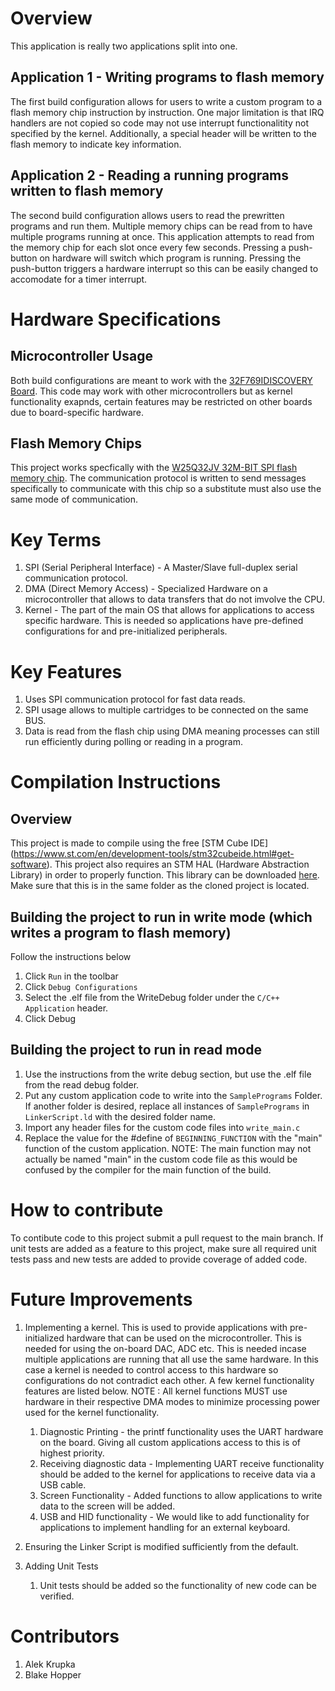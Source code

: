 # Overview

This application is really two applications split into one.

## Application 1 - Writing programs to flash memory

The first build configuration allows for users to write a custom program to a flash memory chip instruction by instruction.  One major limitation is that IRQ handlers are not copied so code may not use interrupt functionalitity not specified by the kernel.  Additionally, a special header will be written to the flash memory to indicate key information.

## Application 2 - Reading a running programs written to flash memory

The second build configuration allows users to read the prewritten programs and run them.  Multiple memory chips can be read from to have multiple programs running at once.  This application attempts to read from the memory chip for each slot once every few seconds.  Pressing a push-button on hardware will switch which program is running. Pressing the push-button triggers a hardware interrupt so this can be easily changed to accomodate for a timer interrupt.

# Hardware Specifications

## Microcontroller Usage

Both build configurations are meant to work with the [32F769IDISCOVERY Board](https://www.st.com/en/evaluation-tools/32f769idiscovery.html#overview).  This code may work with other microcontrollers but as kernel functionality exapnds, certain features may be restricted on other boards due to board-specific hardware.

## Flash Memory Chips

This project works specfically with the [W25Q32JV 32M-BIT SPI flash memory chip](https://mm.digikey.com/Volume0/opasdata/d220001/medias/docus/5059/W25Q32JV_RevI_5-4-21.pdf).  The communication protocol is written to send messages specifically to communicate with this chip so a substitute must also use the same mode of communication.

# Key Terms

1. SPI (Serial Peripheral Interface) - A Master/Slave full-duplex serial communication protocol.
2. DMA (Direct Memory Access) - Specialized Hardware on a microcontroller that allows to data transfers that do not imvolve the CPU.
3. Kernel - The part of the main OS that allows for applications to access specific hardware.  This is needed so applications have pre-defined configurations for and pre-initialized peripherals.

# Key Features
1. Uses SPI communication protocol for fast data reads.
2. SPI usage allows to multiple cartridges to be connected on the same BUS.
3. Data is read from the flash chip using DMA meaning processes can still run efficiently during polling or reading in a program.

# Compilation Instructions

## Overview 
This project is made to compile using the free [STM Cube IDE] (https://www.st.com/en/development-tools/stm32cubeide.html#get-software).  This project also requires an STM HAL (Hardware Abstraction Library) in order to properly function.  This library can be downloaded [here](https://github.com/STMicroelectronics/STM32CubeF7).  Make sure that this is in the same folder as the cloned project is located.

## Building the project to run in write mode (which writes a program to flash memory)

Follow the instructions below

1. Click ```Run``` in the toolbar
2. Click ```Debug Configurations```
3. Select the .elf file from the WriteDebug folder under the ```C/C++ Application``` header.
4. Click Debug

## Building the project to run in read mode

1. Use the instructions from the write debug section, but use the .elf file from the read debug folder.
2. Put any custom application code to write into the ```SamplePrograms``` Folder.  If another folder is desired, replace all instances of ```SamplePrograms``` in ```LinkerScript.ld``` with the desired folder name.
3. Import any header files for the custom code files into ```write_main.c```
4. Replace the value for the #define of ```BEGINNING_FUNCTION``` with the "main" function of the custom application.  NOTE: The main function may not actually be named "main" in the custom code file as this would be confused by the compiler for the main function of the build.


# How to contribute

To contibute code to this project submit a pull request to the main branch.  If unit tests are added as a feature to this project, make sure all required unit tests pass and new tests are added to provide coverage of added code.

# Future Improvements

1. Implementing a kernel.  This is used to provide applications with pre-initialized hardware that can be used on the microcontroller.  This is needed for using the on-board DAC, ADC etc.  This is needed incase multiple applications are running that all use the same hardware.  In this case a kernel is needed to control access to this hardware so configurations do not contradict each other.  A few kernel functionality features are listed below.  NOTE : All kernel functions MUST use hardware in their respective DMA modes to minimize processing power used for the kernel functionality.
    1. Diagnostic Printing - the printf functionality uses the UART hardware on the board.  Giving all custom applications access to this is of highest priority.
    1. Receiving diagnostic data - Implementing UART receive functionality should be added to the kernel for applications to receive data via a USB cable.
    1. Screen Functionality - Added functions to allow applications to write data to the screen will be added.
    1. USB and HID functionality - We would like to add functionality for applications to implement handling for an external keyboard.

1. Ensuring the Linker Script is modified sufficiently from the default.
1. Adding Unit Tests
    1. Unit tests should be added so the functionality of new code can be verified.

# Contributors

1. Alek Krupka
1. Blake Hopper

